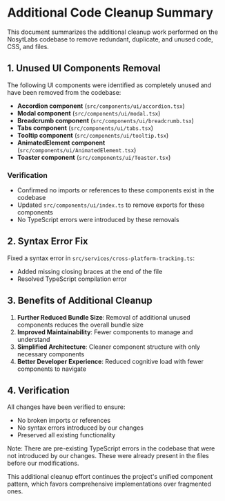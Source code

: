 # Additional Code Cleanup Summary

This document summarizes the additional cleanup work performed on the NosytLabs codebase to remove redundant, duplicate, and unused code, CSS, and files.

## 1. Unused UI Components Removal

The following UI components were identified as completely unused and have been removed from the codebase:

- **Accordion component** (`src/components/ui/accordion.tsx`)
- **Modal component** (`src/components/ui/modal.tsx`)
- **Breadcrumb component** (`src/components/ui/breadcrumb.tsx`)
- **Tabs component** (`src/components/ui/tabs.tsx`)
- **Tooltip component** (`src/components/ui/tooltip.tsx`)
- **AnimatedElement component** (`src/components/ui/AnimatedElement.tsx`)
- **Toaster component** (`src/components/ui/Toaster.tsx`)

### Verification
- Confirmed no imports or references to these components exist in the codebase
- Updated `src/components/ui/index.ts` to remove exports for these components
- No TypeScript errors were introduced by these removals

## 2. Syntax Error Fix

Fixed a syntax error in `src/services/cross-platform-tracking.ts`:
- Added missing closing braces at the end of the file
- Resolved TypeScript compilation error

## 3. Benefits of Additional Cleanup

1. **Further Reduced Bundle Size**: Removal of additional unused components reduces the overall bundle size
2. **Improved Maintainability**: Fewer components to manage and understand
3. **Simplified Architecture**: Cleaner component structure with only necessary components
4. **Better Developer Experience**: Reduced cognitive load with fewer components to navigate

## 4. Verification

All changes have been verified to ensure:
- No broken imports or references
- No syntax errors introduced by our changes
- Preserved all existing functionality

Note: There are pre-existing TypeScript errors in the codebase that were not introduced by our changes. These were already present in the files before our modifications.

This additional cleanup effort continues the project's unified component pattern, which favors comprehensive implementations over fragmented ones.